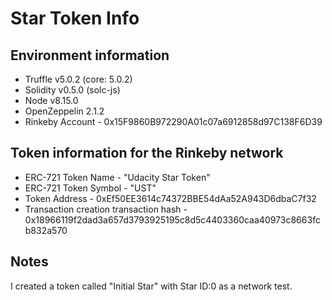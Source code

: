 # Star Token Info

## Environment information

* Truffle v5.0.2 (core: 5.0.2)
* Solidity v0.5.0 (solc-js)
* Node v8.15.0
* OpenZeppelin 2.1.2
* Rinkeby Account - 0x15F9860B972290A01c07a6912858d97C138F6D39

## Token information for the Rinkeby network
* ERC-721 Token Name - "Udacity Star Token"
* ERC-721 Token Symbol - "UST"
* Token Address - 0xEf50EE3614c74372BBE54dAa52A943D6dbaC7f32
* Transaction creation transaction hash - 0x18966119f2dad3a657d3793925195c8d5c4403360caa40973c8663fcb832a570

## Notes

I created a token called "Initial Star" with Star ID:0 as a network test.
